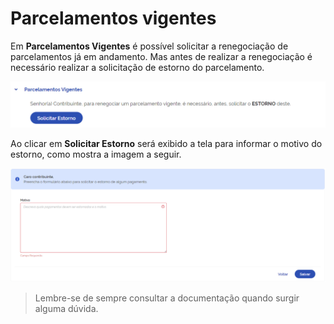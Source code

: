 # Parcelamentos vigentes  
Em **Parcelamentos Vigentes** é possível solicitar a renegociação de parcelamentos já em andamento. Mas antes de 
realizar a renegociação é necessário realizar a solicitação de estorno do parcelamento.

 ![Projetos Docker existentes na máquina](./images/parcelamento_vigente.png)

Ao clicar em **Solicitar Estorno** será exibido a tela para informar o motivo do estorno, como mostra a imagem a seguir.

 ![Projetos Docker existentes na máquina](./images/motivo_parcelamento_vigente.png)


> Lembre-se de sempre consultar a documentação quando surgir alguma dúvida.

